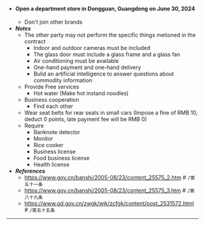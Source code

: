 - #### Open a department store in Dongguan, Guangdong on June 30, 2024
    - Don't join other brands
- ***Notes***
    - The other party may not perform the specific things metioned in the contract
        - Indoor and outdoor cameras must be included
        - The glass door must include a glass frame and a glass fan
        - Air conditioning must be available
        - One-hand payment and one-hand delivery
        - Bulid an artificial intelligence to answer questions about commodity information
    - Provide Free services
        - Hot water (Make hot instand noodles)
    - Business cooperation
        - Find each other
    - Wear seat belts for rear seats in small cars (Impose a fine of RMB 10, deduct 0 points, late payment fee will be RMB 0)
    - Require
        - Banknote detector
        - Monitor
        - Rice cooker
        - Business license
        - Food business license
        - Health license
- ***References***
    - https://www.gov.cn/banshi/2005-08/23/content_25575_2.htm # `/第五十一条`
    - https://www.gov.cn/banshi/2005-08/23/content_25575_3.htm # `/第八十九条`
    - https://www.gd.gov.cn/zwgk/wjk/zcfgk/content/post_2531572.html # `/第五十五条`
- ---
